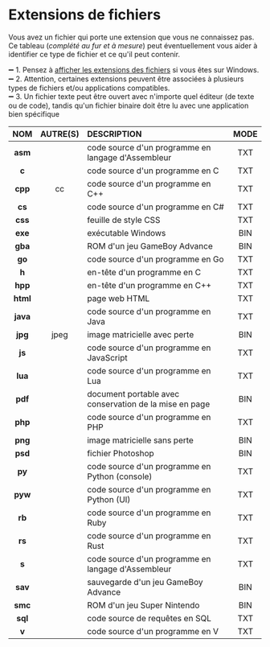 # Extensions de fichiers

Vous avez un fichier qui porte une extension que vous ne connaissez pas. Ce tableau (_complété au fur et à mesure_) peut éventuellement vous aider à identifier ce type de fichier et ce qu'il peut contenir.

➖ 1. Pensez à [afficher les extensions des fichiers](https://www.youtube.com/watch?v=ac1WdzSqatw) si vous êtes sur Windows.<br>
➖ 2. Attention, certaines extensions peuvent être associées à plusieurs types de fichiers et/ou applications compatibles.<br>
➖ 3. Un fichier texte peut être ouvert avec n'importe quel éditeur (de texte ou de code), tandis qu'un fichier binaire doit être lu avec une application bien spécifique

|NOM|AUTRE(S)|DESCRIPTION|MODE|
|:--:|:--:|:--|:--:|
|**asm**||code source d'un programme en langage d'Assembleur|TXT|
|**c**||code source d'un programme en C|TXT|
|**cpp**|cc|code source d'un programme en C++|TXT|
|**cs**||code source d'un programme en C#|TXT|
|**css**||feuille de style CSS|TXT|
|**exe**||exécutable Windows|BIN|
|**gba**||ROM d'un jeu GameBoy Advance|BIN|
|**go**||code source d'un programme en Go|TXT|
|**h**||en-tête d'un programme en C|TXT|
|**hpp**||en-tête d'un programme en C++|TXT|
|**html**||page web HTML|TXT|
|**java**||code source d'un programme en Java|TXT|
|**jpg**|jpeg|image matricielle avec perte|BIN|
|**js**||code source d'un programme en JavaScript|TXT|
|**lua**||code source d'un programme en Lua|TXT|
|**pdf**||document portable avec conservation de la mise en page|BIN|
|**php**||code source d'un programme en PHP|TXT|
|**png**||image matricielle sans perte|BIN|
|**psd**||fichier Photoshop|BIN|
|**py**||code source d'un programme en Python (console)|TXT|
|**pyw**||code source d'un programme en Python (UI)|TXT|
|**rb**||code source d'un programme en Ruby|TXT|
|**rs**||code source d'un programme en Rust|TXT|
|**s**||code source d'un programme en langage d'Assembleur|TXT|
|**sav**||sauvegarde d'un jeu GameBoy Advance|BIN|
|**smc**||ROM d'un jeu Super Nintendo|BIN|
|**sql**||code source de requêtes en SQL|TXT|
|**v**||code source d'un programme en V|TXT|
